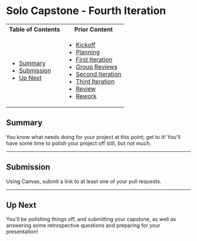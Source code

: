 # Solo Capstone - Fourth Iteration

<table>
<tr>
<th> Table of Contents </th>
<th> Prior Content </th>
</tr>
<tr>
<td markdown="1">

- [Summary](#summary)
- [Submission](#submission)
- [Up Next](#up-next)

</td>
<td markdown="1">

- <a target="\_blank" href="../2.15/project3.01.html">Kickoff</a>
- <a target="\_blank" href="../2.15/project3.02.html">Planning</a>
- <a target="\_blank" href="../2.15/project3.03.html">First Iteration</a>
- <a target="\_blank" href="../2.16/project3.04.html">Group Reviews</a>
- <a target="\_blank" href="../2.16/project3.05.html">Second Iteration</a>
- <a target="\_blank" href="../2.17/project3.06.html">Third Iteration</a>
- <a target="\_blank" href="../2.18/project3.07.html">Review</a>
- <a target="\_blank" href="../2.18/project3.08.html">Rework</a>

</td>
</tr>
</table>

## Summary

You know what needs doing for your project at this point; get to it! You'll have
some time to polish your project off still, but not much.

---

## Submission

Using Canvas, submit a link to at least one of your pull requests.

---

## Up Next

You'll be polishing things off, and submitting your capstone, as well as
answering some retrospective questions and preparing for your presentation!
